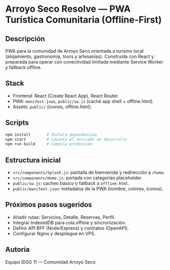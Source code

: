 # Arroyo Seco Resolve — PWA Turística Comunitaria (Offline-First)

## Descripción
PWA para la comunidad de Arroyo Seco orientada a turismo local (alojamiento, gastronomía, tours y artesanías). Construida con React y preparada para operar con conectividad limitada mediante Service Worker y fallback offline.

## Stack
- Frontend: React (Create React App), React Router.
- PWA: `manifest.json`, `public/sw.js` (caché app shell + offline.html).
- Assets: `public/` (íconos, offline.html).

## Scripts
```bash
npm install       # Instala dependencias
npm start         # Levanta el servidor en desarrollo
npm run build     # Compila producción
```

## Estructura inicial
- `src/components/Splash.js`: pantalla de bienvenida y redirección a `/home`.
- `src/components/Home.js`: portada con categorías placeholder.
- `public/sw.js`: cacheo básico y fallback a `offline.html`.
- `public/manifest.json`: metadatos de la PWA (nombre, colores, íconos).

## Próximos pasos sugeridos
- Añadir rutas: Servicios, Detalle, Reservas, Perfil.
- Integrar IndexedDB para cola offline y sincronización.
- Definir API BFF (Node/Express) y contratos (OpenAPI).
- Configurar Nginx y despliegue en VPS.

## Autoría
Equipo IDSG 11 — Comunidad Arroyo Seco
